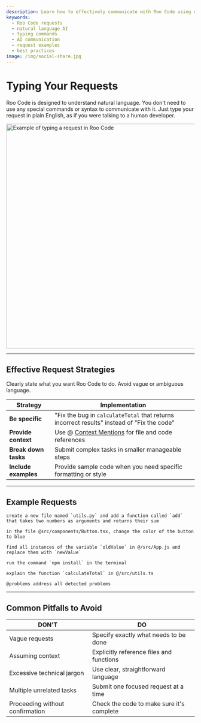 ```yaml
---
description: Learn how to effectively communicate with Roo Code using natural language. Best practices for typing requests, examples, and common pitfalls to avoid.
keywords:
  - Roo Code requests
  - natural language AI
  - typing commands
  - AI communication
  - request examples
  - best practices
image: /img/social-share.jpg
---
```


# Typing Your Requests

Roo Code is designed to understand natural language.  You don't need to use any special commands or syntax to communicate with it.  Just type your request in plain English, as if you were talking to a human developer.

<img src="/img/typing-your-requests/naturally.gif" alt="Example of typing a request in Roo Code" width="600" />

---

## Effective Request Strategies

Clearly state what you want Roo Code to do.  Avoid vague or ambiguous language.

| Strategy | Implementation |
|----------|----------------|
| **Be specific** | "Fix the bug in `calculateTotal` that returns incorrect results" instead of "Fix the code" |
| **Provide context** | Use @ [Context Mentions](/basic-usage/context-mentions) for file and code references |
| **Break down tasks** | Submit complex tasks in smaller manageable steps |
| **Include examples** | Provide sample code when you need specific formatting or style |

---

## Example Requests

```
create a new file named `utils.py` and add a function called `add` that takes two numbers as arguments and returns their sum
```
```
in the file @src/components/Button.tsx, change the color of the button to blue
```
```
find all instances of the variable `oldValue` in @/src/App.js and replace them with `newValue`
```
```
run the command `npm install` in the terminal
```
```
explain the function `calculateTotal` in @/src/utils.ts
```
```
@problems address all detected problems
```

---

## Common Pitfalls to Avoid

| DON'T | DO |
|-------|---------|
| Vague requests | Specify exactly what needs to be done |
| Assuming context | Explicitly reference files and functions |
| Excessive technical jargon | Use clear, straightforward language |
| Multiple unrelated tasks | Submit one focused request at a time |
| Proceeding without confirmation | Check the code to make sure it's complete |